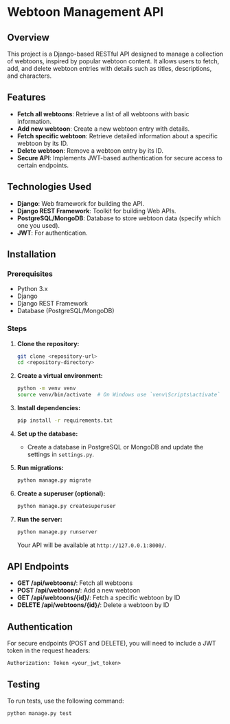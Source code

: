 
# Webtoon Management API

## Overview

This project is a Django-based RESTful API designed to manage a collection of webtoons, inspired by popular webtoon content. It allows users to fetch, add, and delete webtoon entries with details such as titles, descriptions, and characters.

## Features

- **Fetch all webtoons**: Retrieve a list of all webtoons with basic information.
- **Add new webtoon**: Create a new webtoon entry with details.
- **Fetch specific webtoon**: Retrieve detailed information about a specific webtoon by its ID.
- **Delete webtoon**: Remove a webtoon entry by its ID.
- **Secure API**: Implements JWT-based authentication for secure access to certain endpoints.

## Technologies Used

- **Django**: Web framework for building the API.
- **Django REST Framework**: Toolkit for building Web APIs.
- **PostgreSQL/MongoDB**: Database to store webtoon data (specify which one you used).
- **JWT**: For authentication.

## Installation

### Prerequisites

- Python 3.x
- Django
- Django REST Framework
- Database (PostgreSQL/MongoDB)

### Steps

1. **Clone the repository:**

   ```bash
   git clone <repository-url>
   cd <repository-directory>
   ```

2. **Create a virtual environment:**

   ```bash
   python -m venv venv
   source venv/bin/activate  # On Windows use `venv\Scripts\activate`
   ```

3. **Install dependencies:**

   ```bash
   pip install -r requirements.txt
   ```

4. **Set up the database:**

   - Create a database in PostgreSQL or MongoDB and update the settings in `settings.py`.

5. **Run migrations:**

   ```bash
   python manage.py migrate
   ```

6. **Create a superuser (optional):**

   ```bash
   python manage.py createsuperuser
   ```

7. **Run the server:**

   ```bash
   python manage.py runserver
   ```

   Your API will be available at `http://127.0.0.1:8000/`.

## API Endpoints

- **GET /api/webtoons/**: Fetch all webtoons
- **POST /api/webtoons/**: Add a new webtoon
- **GET /api/webtoons/{id}/**: Fetch a specific webtoon by ID
- **DELETE /api/webtoons/{id}/**: Delete a webtoon by ID

## Authentication

For secure endpoints (POST and DELETE), you will need to include a JWT token in the request headers:

```http
Authorization: Token <your_jwt_token>
```

## Testing

To run tests, use the following command:

```bash
python manage.py test
```

```

